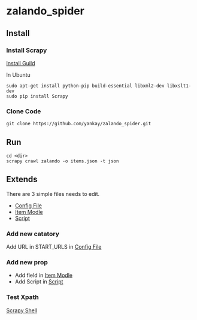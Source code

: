 zalando_spider
==============

Install
--------------

### Install Scrapy

[Install Guild](http://doc.scrapy.org/en/latest/intro/install.html)

In Ubuntu
```
sudo apt-get install python-pip build-essential libxml2-dev libxslt1-dev
sudo pip install Scrapy
```

### Clone Code

```
git clone https://github.com/yankay/zalando_spider.git
```

Run
--------------

```
cd <dir>
scrapy crawl zalando -o items.json -t json
```

Extends
--------------

There are 3 simple files needs to edit.

*   [Config File](https://github.com/yankay/zalando_spider/blob/master/zalando_spider/settings.py)
*   [Item Modle](https://github.com/yankay/zalando_spider/blob/master/zalando_spider/items.py)
*   [Script](https://github.com/yankay/zalando_spider/blob/master/zalando_spider/spiders/zalando_spider.py)

### Add new catatory

Add URL in START_URLS in  [Config File](https://github.com/yankay/zalando_spider/blob/master/zalando_spider/settings.py)

### Add new prop

* Add field in [Item Modle](https://github.com/yankay/zalando_spider/blob/master/zalando_spider/items.py)
* Add Script in [Script](https://github.com/yankay/zalando_spider/blob/master/zalando_spider/spiders/zalando_spider.py)

### Test Xpath

[Scrapy Shell](http://doc.scrapy.org/en/latest/topics/shell.html)

